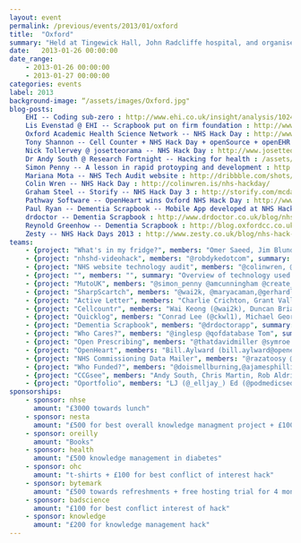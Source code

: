 ```yaml
---
layout: event
permalink: /previous/events/2013/01/oxford
title:  "Oxford"
summary: "Held at Tingewick Hall, John Radcliffe hospital, and organised by ***."
date:   2013-01-26 00:00:00
date_range:
    - 2013-01-26 00:00:00
    - 2013-01-27 00:00:00
categories: events
label: 2013
background-image: “/assets/images/Oxford.jpg"
blog-posts:
    EHI -- Coding sub-zero : http://www.ehi.co.uk/insight/analysis/1024/coding-sub-zero
    Lis Evenstad @ EHI -- Scrapbook put on firm foundation : http://www.ehi.co.uk/news/EHI/8425/scrapbook-put-on-firm-foundation
    Oxford Academic Health Science Network -- NHS Hack Day : http://www.oxfordahsn.org/news-and-events/news/nhs-hack-day
    Tony Shannon -- Cell Counter + NHS Hack Day + openSource + openEHR : http://frectal.com/2012/09/30/cell-counter-nhshackday-opensourceopenehr/
    Nick Tollervey @ josetteorama -- NHS Hack Day : http://www.josetteorama.com/nhshackday
    Dr Andy South @ Research Fortnight -- Hacking for health : /assets/docs/Andy-South-Oxford-article.pdf
    Simon Penny -- A lesson in rapid protoyping and development : http://simonpenny.wordpress.com/2013/01/29/a-lesson-in-rapid-prototyping-development/
    Mariana Mota -- NHS Tech Audit website : http://dribbble.com/shots/914231-NHS-Tech-Audit-website-NHS-Hack-Day-Oxford
    Colin Wren -- NHS Hack Day : http://colinwren.is/nhs-hackday/
    Graham Steel -- Storify -- NHS Hack Day 3 : http://storify.com/mcdawg/nhs-hack-day-3
    Pathway Software -- OpenHeart wins Oxford NHS Hack Day : http://www.pathwaysoftware.com/blog/openheart-wins-oxford-nhs-hack-day
    Paul Ryan -- Dementia Scrapbook -- Mobile App developed at NHS Hack Day : http://www.stepupsoftware.co.uk/mobile-app-developed-at-nhs-hack-day/
    drdoctor -- Dementia Scrapbook : http://www.drdoctor.co.uk/blog/nhs-hack-day-2013-dementia-scrapbook
    Reynold Greenhow -- Dementia Scrapbook : http://blog.oxfordcc.co.uk/nhs-hack-day-dementia-scrapbook
    Zesty -- NHS Hack Days 2013 : http://www.zesty.co.uk/blog/nhs-hack-days-2013-geeks-who-love-the-nhs
teams:
    - {project: "What's in my fridge?", members: "Omer Saeed, Jim Blundell (@jeblundell), Ayesha Garrett (@londonlime), Nick Smith (@nimasmi)", summary: "Database driven webapp for keeping an inventory of chemicals, reagents, antibodies etc in lab fridges. Allows browsing and searching of other labs' fridges.", url: "http://jeblundell.org/whatsinmyfridge/, https://github.com/nimasmi/whatsinmyfridge"}
    - {project: "nhshd-videohack", members: "@robdykedotcom", summary: "Video consultations for assisted living", url: "http://bit.ly/X2KWOM, https://github.com/robdyke/nhshd-videohack"}
    - {project: "NHS website technology audit", members: "@colinwren, @rjmunro, @marianamota, @hjonesdesign", summary: "", url: ""}
    - {project: "", members: "", summary: "Overview of technology used by NHS websites", url: "http://rjmunro.github.com/accessibility-scraper/"}
    - {project: "MutoUK", members: "@simon_penny @amcunningham @create_together @cdalgety", summary: "Muto is a new way for health activists to find each other and connect using their existing social network platforms", url: "http://mutouk.org"}
    - {project: "SharpScartch", members: "@wai2k, @maryacaman,@gerhardlazu, @szywon", summary: "Collaborative platform for helping healthcare professionals perform safer and more effective clinical procedures whilst maximising patient experience.", url: "www.sharpscratch.org, http://qualitysafety.bmj.com/content/18/1/63.abstract#sharpscratch"}
    - {project: "Active Letter", members: "Charlie Crichton, Grant Vallance, Andrew Tsui, Jonathan Kay, Anna (GP advisor)", summary: "A system for improving continuity of care when patients are discharged to GP care. ", url: "http://cg2.cs.ox.ac.uk:8080/exist/apps/activeletter/"}
    - {project: "Cellcountr", members: "Wai Keong (@wai2k), Duncan Brian (@haematologic), Oliver Madge, Craig Loftus, Martin Green, James Clemence (@jvc26) ", summary: "A web-based platform for aiding interpretation of bone marrow aspirate quickly and accurately", url: "http://www.cellcountr.com"}
    - {project: "Quicklog", members: "Conrad Lee (@ckwl1), Michael George, Roy Lines (@roylinesuk), James Bloomer (@bigdumbobject), Kieran Gutteridge (@kgutteridge), Andrew Vizor", summary: "Rapid procedures log application", url: "http://quicklog.herokuapp.com/"}
    - {project: "Dementia Scrapbook", members: "@drdoctorapp", summary: "An app that connects people with dementia to their memories, friends and family", url: "https://docs.google.com/document/d/1f7fKiDWEXedUdbWy-aP0Ve4cf9AwxTe0Ea6qckRmX5Q/edit?pli=1"}
    - {project: "Who Cares?", members: "@inglesp @qofdatabase Tom", summary: "Identify GP, community and social services that service a particular address.", url: "http://inglesp.github.com/nhshackday/"}
    - {project: "Open Prescribing", members: "@thatdavidmiller @symroe @bmcjamin @simon_films", summary: "Open prescribing data API & HFC Inhaler visualisations", url: "prescriptions.openhealthcare.org.uk"}
    - {project: "OpenHeart", members: "Bill.Aylward (bill.aylward@openeyes.org.uk), Mark Wadham (@m4rkw), Philip Brook, Charlie Butcher, Jamie Neil, Tim Knowles (@knowlesarian) ", summary: "Use of the OpenEyes framework to create a cardiology EPR", url: "openheart.openeyes.org.uk"}
    - {project: "NHS Commissioning Data Mailer", members: "@razatoosy @JackUkleja", summary: "Splices Commissioning Data based on Practice Code and Emails via NHS.net to respective surgeries", url: "https://github.com/jtu100/NhsCommissioningMailer"}
    - {project: "Who Funded?", members: "@doismellburning,@ajamesphillips, @je4d", summary: "Who's funded your doctor's trials?", url: "http://whofunded.nhshd.moorhensolutions.co.uk/"}
    - {project: "CCGsee", members: "Andy South, Chris Martin, Rob Aldridge, Barry Rowlingson", summary: "Online viewer for Clinical Commissioning Group (CCG) boundaries and data.", url: "http://glimmer.rstudio.com/southandy/nhsAdminAreasGUI4"}
    - {project: "Oportfolio", members: "LJ (@_elljay_) Ed (@podmedicsed) Nick (@ntoll) George (@ghickman) Les (@ldrewery) Jeremy (@iHiD) Robin (@nottrobin) Eleanor (@_elsouth) Bernard (@ho_bernie) Helga (@sharkli)", summary: "Oportfolio: like eportfolio but doesn't suck", url: "http://oportfol.io/"}
sponsorships:
    - sponsor: nhse
      amount: "£3000 towards lunch"
    - sponsor: nesta
      amount: "£500 for best overall knowledge managment project + £100 towards refreshments"
    - sponsor: oreilly
      amount: "Books"
    - sponsor: health
      amount: "£500 knowledge management in diabetes"
    - sponsor: ohc
      amount: "t-shirts + £100 for best conflict of interest hack"
    - sponsor: bytemark
      amount: "£500 towards refreshments + free hosting trial for 4 months for whoever wants it"
    - sponsor: badscience
      amount: "£100 for best conflict interest of hack"
    - sponsor: knowledge
      amount: "£200 for knowledge management hack"
---
```

